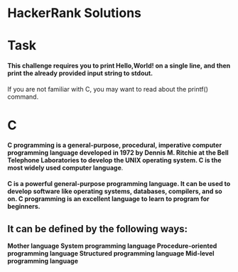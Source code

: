 # HackerRank Solutions


# Task
#### This challenge requires you to print Hello,World! on a single line, and then print the already provided input string to stdout.
If you are not familiar with C, you may want to read about the printf() command.
 
 # C
 **C programming is a general-purpose, procedural, imperative computer programming language developed in 1972 by Dennis M. Ritchie at the Bell Telephone Laboratories to develop the UNIX operating system. C is the most widely used computer language**.
 
#### C is a powerful general-purpose programming language. It can be used to develop software like operating systems, databases, compilers, and so on. C programming is an excellent language to learn to program for beginners.

## It can be defined by the following ways:

**Mother language
System programming language
Procedure-oriented programming language
Structured programming language
Mid-level programming language**
